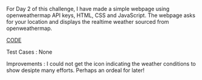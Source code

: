For Day 2 of this challenge, I have made a simple webpage using openweathermap API keys, HTML, CSS and JavaScript.
The webpage asks for your location and displays the realtime weather sourced from openweathermap.

[CODE](https://github.com/acie-arsh/HTML5/blob/main/20_days_of_code/day2/weather.html)

Test Cases : None

Improvements : I could not get the icon indicating the weather conditions to show desipte many efforts. Perhaps an ordeal for later!
